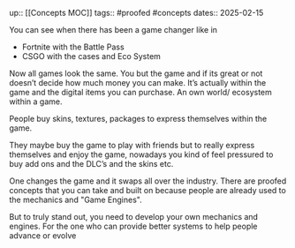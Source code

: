 up:: [[Concepts MOC]]
tags:: #proofed #concepts
dates:: 2025-02-15

You can see when there has been a game changer like in

- Fortnite with the Battle Pass
- CSGO with the cases and Eco System

Now all games look the same.
You but the game and if its great or not doesn’t decide how much money you can make.
It’s actually within the game and the digital items you can purchase.
An own world/ ecosystem within a game.

People buy skins, textures, packages to express themselves within the game.

They maybe buy the game to play with friends but to really express themselves and enjoy the game, nowadays you kind of feel pressured to buy add ons and the DLC’s and the skins etc.


One changes the game and it swaps all over the industry.
There are proofed concepts that you can take and built on because people are already used to the mechanics and "Game Engines".

But to truly stand out, you need to develop your own mechanics and engines.
For the one who can provide better systems to help people advance or evolve 
